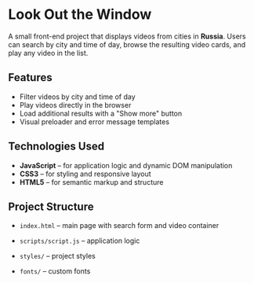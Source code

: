 # Look Out the Window

A small front-end project that displays videos from cities in **Russia**. Users can search by city and time of day, browse the resulting video cards, and play any video in the list.

## Features

- Filter videos by city and time of day
- Play videos directly in the browser
- Load additional results with a "Show more" button
- Visual preloader and error message templates

## Technologies Used

- **JavaScript** – for application logic and dynamic DOM manipulation
- **CSS3** – for styling and responsive layout
- **HTML5** – for semantic markup and structure

## Project Structure

- `index.html` – main page with search form and video container

- `scripts/script.js` – application logic

- `styles/` – project styles

- `fonts/` – custom fonts
